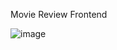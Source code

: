 Movie Review Frontend

![image](https://github.com/anirudhmittal2019/MoviesFrontend/assets/94548581/b8437bb1-a0c3-41c4-9c76-1a170bf02455)
